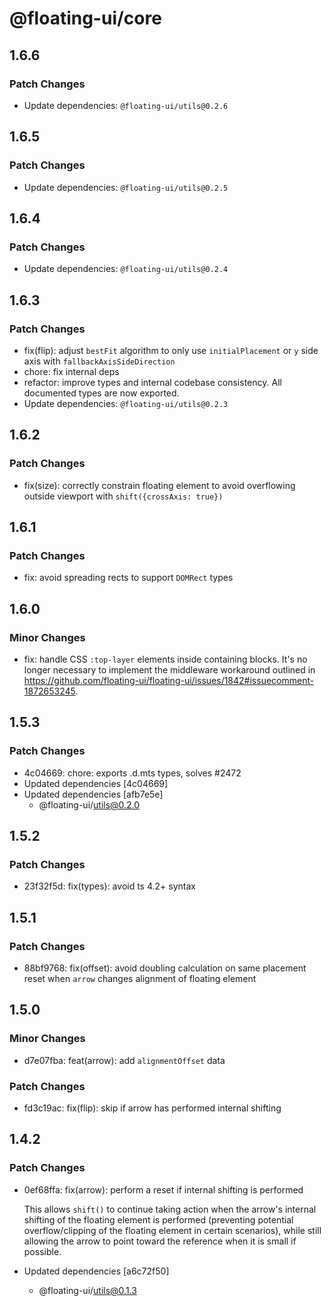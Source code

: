 # @floating-ui/core

## 1.6.6

### Patch Changes

- Update dependencies: `@floating-ui/utils@0.2.6`

## 1.6.5

### Patch Changes

- Update dependencies: `@floating-ui/utils@0.2.5`

## 1.6.4

### Patch Changes

- Update dependencies: `@floating-ui/utils@0.2.4`

## 1.6.3

### Patch Changes

- fix(flip): adjust `bestFit` algorithm to only use `initialPlacement` or `y` side axis with `fallbackAxisSideDirection`
- chore: fix internal deps
- refactor: improve types and internal codebase consistency. All documented types are now exported.
- Update dependencies: `@floating-ui/utils@0.2.3`

## 1.6.2

### Patch Changes

- fix(size): correctly constrain floating element to avoid overflowing outside viewport with `shift({crossAxis: true})`

## 1.6.1

### Patch Changes

- fix: avoid spreading rects to support `DOMRect` types

## 1.6.0

### Minor Changes

- fix: handle CSS `:top-layer` elements inside containing blocks. It's no longer
  necessary to implement the middleware workaround outlined in
  https://github.com/floating-ui/floating-ui/issues/1842#issuecomment-1872653245.

## 1.5.3

### Patch Changes

- 4c04669: chore: exports .d.mts types, solves #2472
- Updated dependencies [4c04669]
- Updated dependencies [afb7e5e]
  - @floating-ui/utils@0.2.0

## 1.5.2

### Patch Changes

- 23f32f5d: fix(types): avoid ts 4.2+ syntax

## 1.5.1

### Patch Changes

- 88bf9768: fix(offset): avoid doubling calculation on same placement reset when
  `arrow` changes alignment of floating element

## 1.5.0

### Minor Changes

- d7e07fba: feat(arrow): add `alignmentOffset` data

### Patch Changes

- fd3c19ac: fix(flip): skip if arrow has performed internal shifting

## 1.4.2

### Patch Changes

- 0ef68ffa: fix(arrow): perform a reset if internal shifting is performed

  This allows `shift()` to continue taking action when the arrow's internal
  shifting of the floating element is performed (preventing potential
  overflow/clipping of the floating element in certain scenarios), while still
  allowing the arrow to point toward the reference when it is small if possible.

- Updated dependencies [a6c72f50]
  - @floating-ui/utils@0.1.3
